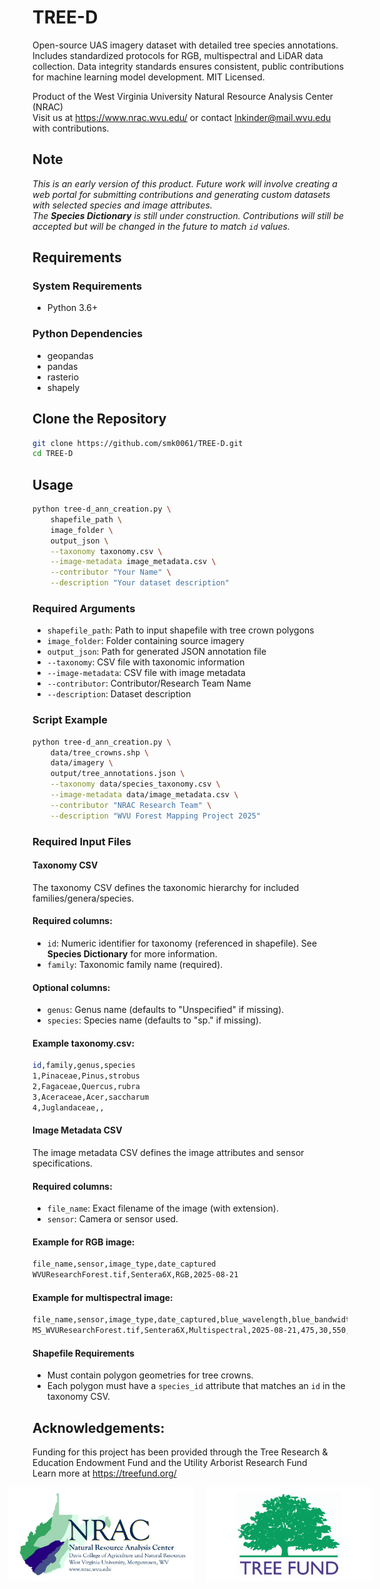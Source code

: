 # TREE-D
Open-source UAS imagery dataset with detailed tree species annotations. Includes standardized protocols for RGB, multispectral and LiDAR data collection. Data integrity standards ensures consistent, public contributions for machine learning model development. MIT Licensed.

Product of the West Virginia University Natural Resource Analysis Center (NRAC)<br>
Visit us at https://www.nrac.wvu.edu/ or contact lnkinder@mail.wvu.edu with contributions.

## Note
*This is an early version of this product. Future work will involve creating a web portal for submitting contributions and generating custom datasets with selected species and image attributes.*<br>
*The <b>Species Dictionary</b> is still under construction. Contributions will still be accepted but will be changed in the future to match `id` values.*

## Requirements
### System Requirements
- Python 3.6+

### Python Dependencies
- geopandas
- pandas
- rasterio
- shapely

## Clone the Repository
```bash
git clone https://github.com/smk0061/TREE-D.git
cd TREE-D
```

## Usage
```bash
python tree-d_ann_creation.py \
    shapefile_path \
    image_folder \
    output_json \
    --taxonomy taxonomy.csv \
    --image-metadata image_metadata.csv \
    --contributor "Your Name" \
    --description "Your dataset description"
```

### Required Arguments
- `shapefile_path`: Path to input shapefile with tree crown polygons
- `image_folder`: Folder containing source imagery
- `output_json`: Path for generated JSON annotation file
- `--taxonomy`: CSV file with taxonomic information
- `--image-metadata`: CSV file with image metadata
- `--contributor`: Contributor/Research Team Name
- `--description`: Dataset description

### Script Example
```bash
python tree-d_ann_creation.py \
    data/tree_crowns.shp \
    data/imagery \
    output/tree_annotations.json \
    --taxonomy data/species_taxonomy.csv \
    --image-metadata data/image_metadata.csv \
    --contributor "NRAC Research Team" \
    --description "WVU Forest Mapping Project 2025"
```

### Required Input Files
#### Taxonomy CSV
The taxonomy CSV defines the taxonomic hierarchy for included families/genera/species.
#### Required columns:
- `id`: Numeric identifier for taxonomy (referenced in shapefile). See <b>Species Dictionary</b> for more information.
- `family`: Taxonomic family name (required).
#### Optional columns:
- `genus`: Genus name (defaults to "Unspecified" if missing).
- `species`: Species name (defaults to "sp." if missing).
#### Example taxonomy.csv:
```bash
id,family,genus,species
1,Pinaceae,Pinus,strobus
2,Fagaceae,Quercus,rubra
3,Aceraceae,Acer,saccharum
4,Juglandaceae,,
```
#### Image Metadata CSV
The image metadata CSV defines the image attributes and sensor specifications.
#### Required columns:
- `file_name`: Exact filename of the image (with extension).
- `sensor`: Camera or sensor used.
#### Example for RGB image:
```bash
file_name,sensor,image_type,date_captured
WVUResearchForest.tif,Sentera6X,RGB,2025-08-21
```
#### Example for multispectral image:
```bash
file_name,sensor,image_type,date_captured,blue_wavelength,blue_bandwidth,green_wavelength,green_bandwidth,red_wavelength,red_bandwidth,redEdge_wavelength,redEdge_bandwidth,nir_wavelength,nir_bandwidth
MS_WVUResearchForest.tif,Sentera6X,Multispectral,2025-08-21,475,30,550,20,670,30,715,10,840,20
```
#### Shapefile Requirements
- Must contain polygon geometries for tree crowns.
- Each polygon must have a `species_id` attribute that matches an `id` in the taxonomy CSV.
## Acknowledgements:
Funding for this project has been provided through the Tree Research & Education Endowment Fund and the Utility Arborist Research Fund<br>
Learn more at https://treefund.org/

<div style="display: flex; justify-content: center; align-items: center; gap: 20px;">
    <img src="repo_imgs/NRAC_Davis_Logo2025_Smaller.jpg" alt="NRAC Logo" height="150" style="max-width: 300px; object-fit: contain;"/>
    <img src="repo_imgs/TREE-Fund-Logo-No-Tag-3_2-1-784x445.png" alt="TREEFund Logo" height="150" style="max-width: 300px; object-fit: contain;"/>
</div>
